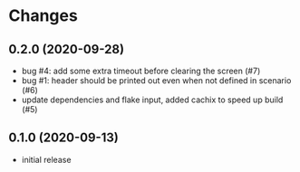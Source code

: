 # Changes

## 0.2.0 (2020-09-28)

- bug #4: add some extra timeout before clearing the screen (#7)
- bug #1: header should be printed out even when not defined in scenario (#6)
- update dependencies and flake input, added cachix to speed up build (#5)

## 0.1.0 (2020-09-13)

- initial release
